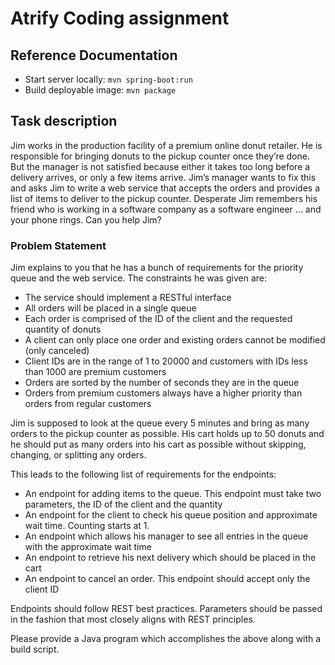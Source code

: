 # Atrify Coding assignment

## Reference Documentation

 - Start server locally: `mvn spring-boot:run`
 - Build deployable image: `mvn package`

## Task description

Jim works in the production facility of a premium online donut retailer. He is responsible for
bringing donuts to the pickup counter once they’re done. But the manager is not satisfied
because either it takes too long before a delivery arrives, or only a few items arrive. Jim’s
manager wants to fix this and asks Jim to write a web service that accepts the orders and
provides a list of items to deliver to the pickup counter. Desperate Jim remembers his friend
who is working in a software company as a software engineer ... and your phone rings. Can
you help Jim?

### Problem Statement

Jim explains to you that he has a bunch of requirements for the priority queue and the web
service. The constraints he was given are:

 - The service should implement a RESTful interface
 - All orders will be placed in a single queue 
 - Each order is comprised of the ID of the client and the requested quantity of donuts
 - A client can only place one order and existing orders cannot be modified (only
canceled)
 - Client IDs are in the range of 1 to 20000 and customers with IDs less than 1000 are
premium customers
 - Orders are sorted by the number of seconds they are in the queue
 - Orders from premium customers always have a higher priority than orders from
regular customers

Jim is supposed to look at the queue every 5 minutes and bring as many orders to
the pickup counter as possible. His cart holds up to 50 donuts and he should put as
many orders into his cart as possible without skipping, changing, or splitting any
orders.

This leads to the following list of requirements for the endpoints:
 - An endpoint for adding items to the queue. This endpoint must take two parameters,
the ID of the client and the quantity
 - An endpoint for the client to check his queue position and approximate wait time.
Counting starts at 1.
 - An endpoint which allows his manager to see all entries in the queue with the
approximate wait time
 - An endpoint to retrieve his next delivery which should be placed in the cart
 - An endpoint to cancel an order. This endpoint should accept only the client ID

Endpoints should follow REST best practices. Parameters should be passed in the fashion
that most closely aligns with REST principles.

Please provide a Java program which accomplishes the above along with a build script.
